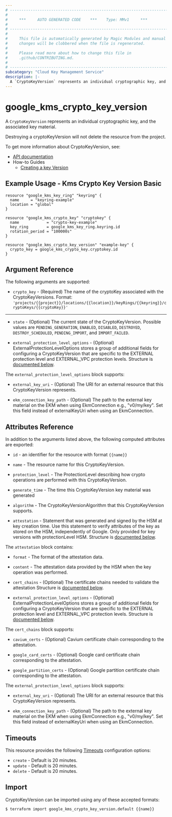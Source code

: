 ```yaml
---
# ----------------------------------------------------------------------------
#
#     ***     AUTO GENERATED CODE    ***    Type: MMv1     ***
#
# ----------------------------------------------------------------------------
#
#     This file is automatically generated by Magic Modules and manual
#     changes will be clobbered when the file is regenerated.
#
#     Please read more about how to change this file in
#     .github/CONTRIBUTING.md.
#
# ----------------------------------------------------------------------------
subcategory: "Cloud Key Management Service"
description: |-
  A `CryptoKeyVersion` represents an individual cryptographic key, and the associated key material.
---
```


# google\_kms\_crypto\_key\_version

A `CryptoKeyVersion` represents an individual cryptographic key, and the associated key material.


Destroying a cryptoKeyVersion will not delete the resource from the project.


To get more information about CryptoKeyVersion, see:

* [API documentation](https://cloud.google.com/kms/docs/reference/rest/v1/projects.locations.keyRings.cryptoKeys.cryptoKeyVersions)
* How-to Guides
    * [Creating a key Version](https://cloud.google.com/kms/docs/reference/rest/v1/projects.locations.keyRings.cryptoKeys.cryptoKeyVersions/create)

## Example Usage - Kms Crypto Key Version Basic


```hcl
resource "google_kms_key_ring" "keyring" {
  name     = "keyring-example"
  location = "global"
}

resource "google_kms_crypto_key" "cryptokey" {
  name            = "crypto-key-example"
  key_ring        = google_kms_key_ring.keyring.id
  rotation_period = "100000s"
}

resource "google_kms_crypto_key_version" "example-key" {
  crypto_key = google_kms_crypto_key.cryptokey.id
}
```

## Argument Reference

The following arguments are supported:


* `crypto_key` -
  (Required)
  The name of the cryptoKey associated with the CryptoKeyVersions.
  Format: `'projects/{{project}}/locations/{{location}}/keyRings/{{keyring}}/cryptoKeys/{{cryptoKey}}'`


- - -


* `state` -
  (Optional)
  The current state of the CryptoKeyVersion.
  Possible values are `PENDING_GENERATION`, `ENABLED`, `DISABLED`, `DESTROYED`, `DESTROY_SCHEDULED`, `PENDING_IMPORT`, and `IMPORT_FAILED`.

* `external_protection_level_options` -
  (Optional)
  ExternalProtectionLevelOptions stores a group of additional fields for configuring a CryptoKeyVersion that are specific to the EXTERNAL protection level and EXTERNAL_VPC protection levels.
  Structure is [documented below](#nested_external_protection_level_options).


<a name="nested_external_protection_level_options"></a>The `external_protection_level_options` block supports:

* `external_key_uri` -
  (Optional)
  The URI for an external resource that this CryptoKeyVersion represents.

* `ekm_connection_key_path` -
  (Optional)
  The path to the external key material on the EKM when using EkmConnection e.g., "v0/my/key". Set this field instead of externalKeyUri when using an EkmConnection.

## Attributes Reference

In addition to the arguments listed above, the following computed attributes are exported:

* `id` - an identifier for the resource with format `{{name}}`

* `name` -
  The resource name for this CryptoKeyVersion.

* `protection_level` -
  The ProtectionLevel describing how crypto operations are performed with this CryptoKeyVersion.

* `generate_time` -
  The time this CryptoKeyVersion key material was generated

* `algorithm` -
  The CryptoKeyVersionAlgorithm that this CryptoKeyVersion supports.

* `attestation` -
  Statement that was generated and signed by the HSM at key creation time. Use this statement to verify attributes of the key as stored on the HSM, independently of Google.
  Only provided for key versions with protectionLevel HSM.
  Structure is [documented below](#nested_attestation).


<a name="nested_attestation"></a>The `attestation` block contains:

* `format` -
  The format of the attestation data.

* `content` -
  The attestation data provided by the HSM when the key operation was performed.

* `cert_chains` -
  (Optional)
  The certificate chains needed to validate the attestation
  Structure is [documented below](#nested_cert_chains).

* `external_protection_level_options` -
  (Optional)
  ExternalProtectionLevelOptions stores a group of additional fields for configuring a CryptoKeyVersion that are specific to the EXTERNAL protection level and EXTERNAL_VPC protection levels.
  Structure is [documented below](#nested_external_protection_level_options).


<a name="nested_cert_chains"></a>The `cert_chains` block supports:

* `cavium_certs` -
  (Optional)
  Cavium certificate chain corresponding to the attestation.

* `google_card_certs` -
  (Optional)
  Google card certificate chain corresponding to the attestation.

* `google_partition_certs` -
  (Optional)
  Google partition certificate chain corresponding to the attestation.

<a name="nested_external_protection_level_options"></a>The `external_protection_level_options` block supports:

* `external_key_uri` -
  (Optional)
  The URI for an external resource that this CryptoKeyVersion represents.

* `ekm_connection_key_path` -
  (Optional)
  The path to the external key material on the EKM when using EkmConnection e.g., "v0/my/key". Set this field instead of externalKeyUri when using an EkmConnection.

## Timeouts

This resource provides the following
[Timeouts](https://developer.hashicorp.com/terraform/plugin/sdkv2/resources/retries-and-customizable-timeouts) configuration options:

- `create` - Default is 20 minutes.
- `update` - Default is 20 minutes.
- `delete` - Default is 20 minutes.

## Import


CryptoKeyVersion can be imported using any of these accepted formats:

```
$ terraform import google_kms_crypto_key_version.default {{name}}
```
